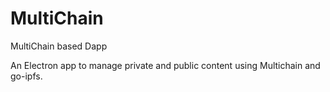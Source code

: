 # MultiChain
MultiChain based Dapp


An Electron app to manage private and public content using Multichain and go-ipfs.
